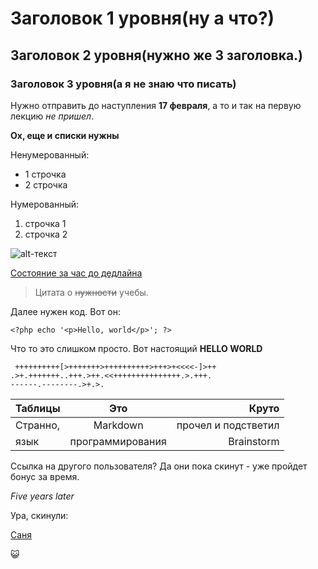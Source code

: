 # Заголовок 1 уровня(ну а что?)
## Заголовок 2 уровня(нужно же 3 заголовка.)
### Заголовок 3 уровня(а я не знаю что писать)
Нужно отправить до наступления **17 февраля**, а то и так на первую лекцию *не пришел*.

  __**Ох, еще и списки нужны**__
  
  
  Ненумерованный:
- 1 строчка
- 2 строчка

Нумерованный:
1) строчка 1
2) строчка 2

![alt-текст](http://simplemarriage.net/wp-content/uploads/2013/10/HELP.jpg "Помогите, нужно вставить изображение")  

[Состояние за час до дедлайна](https://ru.wikipedia.org/wiki/%D0%9F%D0%B0%D0%BD%D0%B8%D0%BA%D0%B0 "Мое состояние")
  >Цитата о ~~нужности~~ учебы.
  
  Далее нужен код. Вот он:
  
   `<?php echo '<p>Hello, world</p>'; ?>`
   
   Что то это слишком просто. Вот настоящий **HELLO WORLD**
   
  ```brainfuck
   ++++++++++[>+++++++>++++++++++>+++>+<<<<-]>++
 .>+.+++++++..+++.>++.<<+++++++++++++++.>.+++.
 ------.--------.>+.>.
 ```
  
| Таблицы       | Это                | Круто |
| ------------- |:------------------:| -----:|
| Странно,   | Markdown    | прочел и подстветил |
| язык     | программирования|  Brainstorm |

Ссылка на другого пользователя? Да они пока скинут - уже пройдет бонус за время. 

*Five years later*

Ура, скинули: 

[Саня](http://github.com/SysGertz/ "Саня, я смог сам, у меня не лапки. Еху!")

:smiley_cat:

